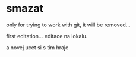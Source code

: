 smazat
======

only for trying to work with git, it will be removed... 

first editation...
editace na lokalu.

a novej ucet si s tim hraje
